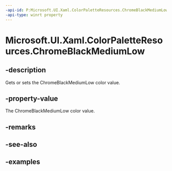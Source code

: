 ```yaml
---
-api-id: P:Microsoft.UI.Xaml.ColorPaletteResources.ChromeBlackMediumLow
-api-type: winrt property
---
```


<!-- Property syntax.
public IReference<Color> ChromeBlackMediumLow { get;  set; }
-->

# Microsoft.UI.Xaml.ColorPaletteResources.ChromeBlackMediumLow

## -description

Gets or sets the ChromeBlackMediumLow color value.

## -property-value

The ChromeBlackMediumLow color value.

## -remarks

## -see-also

## -examples

